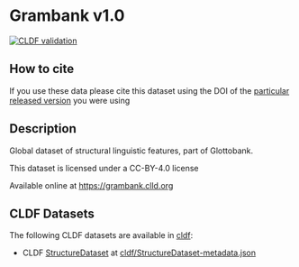 # Grambank v1.0

[![CLDF validation](https://github.com/grambank/grambank/workflows/CLDF-validation/badge.svg)](https://github.com/grambank/grambank/actions?query=workflow%3ACLDF-validation)

## How to cite

If you use these data please cite
this dataset using the DOI of the [particular released version](../../releases/) you were using

## Description


Global dataset of structural linguistic features, part of Glottobank.

This dataset is licensed under a CC-BY-4.0 license

Available online at https://grambank.clld.org


## CLDF Datasets

The following CLDF datasets are available in [cldf](cldf):

- CLDF [StructureDataset](https://github.com/cldf/cldf/tree/master/modules/StructureDataset) at [cldf/StructureDataset-metadata.json](cldf/StructureDataset-metadata.json)